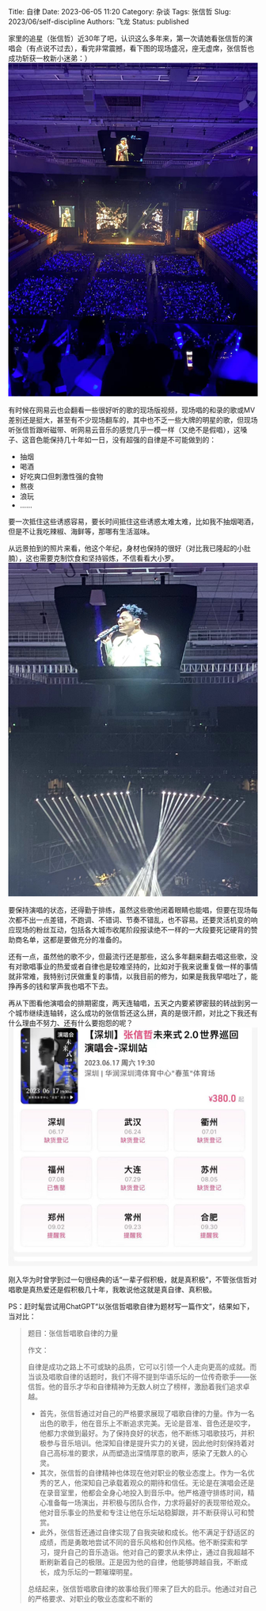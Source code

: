 Title: 自律
Date: 2023-06-05 11:20
Category: 杂谈
Tags: 张信哲
Slug: 2023/06/self-discipline
Authors: 飞龙
Status: published

家里的追星（张信哲）近30年了吧，认识这么多年来，第一次请她看张信哲的演唱会（有点说不过去），看完非常震撼，看下图的现场盛况，座无虚席，张信哲也成功斩获一枚新小迷弟：）
![jeff1](/static/2023/06-05-jeff2.jpeg)

有时候在网易云也会翻看一些很好听的歌的现场版视频，现场唱的和录的歌或MV差别还是挺大，甚至有不少现场翻车的，其中也不乏一些大牌的明星的歌，但现场听张信哲跟听磁带、听网易云音乐的感觉几乎一模一样（又绝不是假唱），这嗓子、这音色能保持几十年如一日，没有超强的自律是不可能做到的：

- 抽烟
- 喝酒
- 好吃爽口但刺激性强的食物
- 熬夜
- 浪玩
- ……

要一次抵住这些诱惑容易，要长时间抵住这些诱惑太难太难，比如我不抽烟喝酒，但是不让我吃辣椒、海鲜等，那哪有生活滋味。

从远景拍到的照片来看，他这个年纪，身材也保持的很好（对比我已隆起的小肚腩），这也需要克制饮食和坚持锻炼，不信看看大小罗。
![jeff1](/static/2023/06-05-jeff1.jpeg)

要保持演唱的状态，还得勤于排练，虽然这些歌他闭着眼睛也能唱，但要在现场每次都不出一点差错，不跑调、不错词、节奏不错乱，也不容易。还要灵活机变的响应现场的粉丝互动，包括各大城市收尾阶段报读绝不一样的一大段要死记硬背的赞助商名单，这都是要做充分的准备的。

还有一点，虽然他的歌不少，但最流行还是那些，这么多年翻来翻去唱这些歌，没有对歌唱事业的热爱或者自律也是较难坚持的，比如对于我来说重复做一样的事情就非常难，我特别讨厌做重复的事情，以我目前的修为，如果是我我早唱吐了，能挣再多的钱和掌声我也唱不下去。

再从下图看他演唱会的排期密度，两天连轴唱，五天之内要紧锣密鼓的转战到另一个城市继续连轴转，这么成功的张信哲还这么拼，真的是很汗颜，对比之下我还有什么理由不努力、还有什么要抱怨的呢？
![jeff1](/static/2023/06-05-jeff3.jpeg)

刚入华为时曾学到过一句很经典的话“一辈子假积极，就是真积极”，不管张信哲对唱歌是真热爱还是假积极几十年，我敢说他这就是真自律、真积极。


PS：赶时髦尝试用ChatGPT“以张信哲唱歌自律为题材写一篇作文”，结果如下，当对比：

> 题目：张信哲唱歌自律的力量  
> 
> 作文：  
> 
> 自律是成功之路上不可或缺的品质，它可以引领一个人走向更高的成就。而当谈及唱歌自律的话题时，我们不得不提到华语乐坛的一位传奇歌手——张信哲。他的音乐才华和自律精神为无数人树立了榜样，激励着我们追求卓越。  
> 
> - 首先，张信哲通过对自己的严格要求展现了唱歌自律的力量。作为一名出色的歌手，他在音乐上不断追求完美。无论是音准、音色还是咬字，他都力求做到最好。为了保持良好的状态，他不断练习唱歌技巧，并积极参与音乐培训。他深知自律是提升实力的关键，因此他时刻保持着对自己高标准的要求，从而塑造出深情厚意的歌声，感染了无数人的心灵。  
> - 其次，张信哲的自律精神也体现在他对职业的敬业态度上。作为一名优秀的艺人，他深知自己承载着观众的期待和信任。无论是在演唱会还是在录音室里，他都会全身心地投入到音乐中。他严格遵守排练时间，精心准备每一场演出，并积极与团队合作，力求将最好的表现带给观众。他对音乐事业的热爱和专注让他在乐坛站稳脚跟，并不断获得认可和赞赏。  
> - 此外，张信哲还通过自律实现了自我突破和成长。他不满足于舒适区的成绩，而是勇敢地尝试不同的音乐风格和创作风格。他不断探索和学习，提升自己的音乐造诣。他对自己的要求从未停止，通过自我超越不断刷新着自己的极限。正是因为他的自律，他能够跨越自我，不断成长，成为乐坛的一颗璀璨明星。 
>
> 总结起来，张信哲唱歌自律的故事给我们带来了巨大的启示。他通过对自己的严格要求、对职业的敬业态度和不断的
